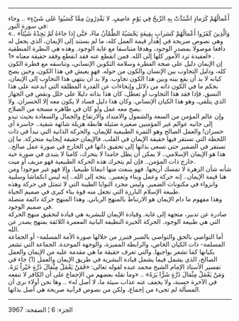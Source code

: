------------------------------------------------------------------------

أَعْمالُهُمْ كَرَمادٍ اشْتَدَّتْ بِهِ الرِّيحُ فِي يَوْمٍ عاصِفٍ. لا يَقْدِرُونَ مِمَّا كَسَبُوا عَلى شَيْءٍ»
.. وجاء في سورة النور:  
«وَالَّذِينَ كَفَرُوا أَعْمالُهُمْ كَسَرابٍ بِقِيعَةٍ يَحْسَبُهُ الظَّمْآنُ ماءً، حَتَّى إِذا جاءَهُ لَمْ يَجِدْهُ
شَيْئاً» .. وهي نصوص صريحة في إهدار قيمة العمل كله، ما لم يستند إلى
الإيمان، الذي يجعل له دافعا موصولا بمصدر الوجود، وهدفا متناسقا مع غاية
الوجود. وهذه هي النظرة المنطقية لعقيدة ترد الأمور كلها إلى الله. فمن
انقطع عنه فقد انقطع وفقد حقيقة معناه «1» .  
إن الإيمان دليل على صحة الفطرة وسلامة التكوين الإنساني، وتناسقه مع فطرة
الكون كله، ودليل التجاوب بين الإنسان والكون من حوله. فهو يعيش في هذا
الكون، وحين يصح كيانه لا بد أن يقع بينه وبين هذا الكون تجاوب. ولا بد أن
ينتهي هذا التجاوب إلى الإيمان، بحكم ما في الكون ذاته من دلائل وإيحاءات
عن القدرة المطلقة التي أبدعته على هذا النسق. فإذا فقد هذا التجاوب أو
تعطل، كان هذا بذاته دليلا على خلل ونقص في الجهاز الذي يتلقى، وهو هذا
الكيان الإنساني. وكان هذا دليل فساد لا يكون معه إلا الخسران. ولا يصح معه
عمل ولو كان في ظاهره مسحة من الصلاح.  
وإن عالم المؤمن من السعة والشمول والامتداد والارتفاع والجمال والسعادة
بحيث تبدو إلى جانبه عوالم غير المؤمنين صغيرة ضئيلة هابطة هزيلة شائهة
شقية.. خاسرة أي خسران! والعمل الصالح وهو الثمرة الطبيعية للإيمان،
والحركة الذاتية التي تبدأ في ذات اللحظة التي تستقر فيها حقيقة الإيمان في
القلب. فالإيمان حقيقة إيجابية متحركة. ما إن تستقر في الضمير حتى تسعى
بذاتها إلى تحقيق ذاتها في الخارج في صورة عمل صالح.. هذا هو الإيمان
الإسلامي.. لا يمكن أن يظل خامدا لا يتحرك، كامنا لا يتبدى في صورة حية
خارج ذات المؤمن.. فإن لم يتحرك هذه الحركة الطبيعية فهو مزيف أو ميت.  
شأنه شأن الزهرة لا تمسك أريجها. فهو ينبعث منها انبعاثا طبيعيا. وإلا فهو
غير موجود! ومن هنا قيمة الإيمان.. إنه حركة وعمل وبناء وتعمير.. يتجه إلى
الله.. إنه ليس انكماشا وسلبية وانزواء في مكنونات الضمير. وليس مجرد
النوايا الطيبة التي لا تتمثل في حركة وهذه طبيعة الإسلام البارزة التي
تجعل منه قوة بناء كبرى في صميم الحياة.  
وهذا مفهوم ما دام الإيمان هو الارتباط بالمنهج الرباني. وهذا المنهج حركة
دائمة متصلة في صميم الوجود.  
صادرة عن تدبير، متجهة إلى غاية. وقيادة الإيمان للبشرية هي قيادة لتحقيق
منهج الحركة التي هي طبيعة الوجود. الحركة الخيرة النظيفة البانية المعمرة
اللائقة بمنهج يصدر عن الله.  
أما التواصي بالحق والتواصي بالصبر فتبرز من خلالها صورة الأمة المسلمة- أو
الجماعة المسلمة- ذات الكيان الخاص، والرابطة المميزة، والوجهة الموحدة.
الجماعة التي تشعر بكيانها كما تشعر بواجبها. والتي تعرف حقيقة ما هي مقدمة
عليه من الإيمان والعمل الصالح، الذي يشمل فيما يشمل قيادة البشرية في طريق
الإيمان والعمل (1) جاء في تفسير الأستاذ الإمام الشيخ محمد عبده لقوله
تعالى: «فَمَنْ يَعْمَلْ مِثْقالَ ذَرَّةٍ خَيْراً يَرَهُ. وَمَنْ يَعْمَلْ مِثْقالَ ذَرَّةٍ شَرًّا يَرَهُ» .. «وما
نقله بعضهم من الإجماع على أن الكافر لا تنفعه في الآخرة حسنة، ولا يخفف
عنه عذاب سيئة ما، لا أصل له» .. وها نحن أولاء نرى أن المسألة لم تجىء من
إجماع، ولكن من نصوص قرآنية صريحة هي أصل بذاتها.

------------------------------------------------------------------------

الجزء: 6 ¦ الصفحة: 3967
